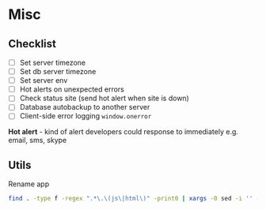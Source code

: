 # Misc

## Checklist

- [ ] Set server timezone
- [ ] Set db server timezone
- [ ] Set server env
- [ ] Hot alerts on unexpected errors
- [ ] Check status site (send hot alert when site is down)
- [ ] Database autobackup to another server
- [ ] Client-side error logging `window.onerror`

**Hot alert** - kind of alert developers could response to immediately e.g. email, sms, skype

## Utils

Rename app

```bash
find . -type f -regex ".*\.\(js\|html\)" -print0 | xargs -0 sed -i '' -e "s/enode/YOUR_BEST_NAME/g"
```
